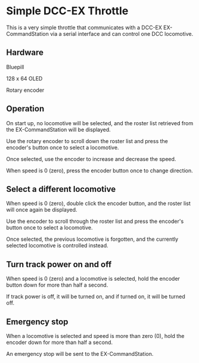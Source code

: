 # Simple DCC-EX Throttle

This is a very simple throttle that communicates with a DCC-EX EX-CommandStation via a serial interface and can control one DCC locomotive.

## Hardware

Bluepill

128 x 64 OLED

Rotary encoder

## Operation

On start up, no locomotive will be selected, and the roster list retrieved from the EX-CommandStation will be displayed.

Use the rotary encoder to scroll down the roster list and press the encoder's button once to select a locomotive.

Once selected, use the encoder to increase and decrease the speed.

When speed is 0 (zero), press the encoder button once to change direction.

## Select a different locomotive

When speed is 0 (zero), double click the encoder button, and the roster list will once again be displayed.

Use the encoder to scroll through the roster list and press the encoder's button once to select a locomotive.

Once selected, the previous locomotive is forgotten, and the currently selected locomotive is controlled instead.

## Turn track power on and off

When speed is 0 (zero) and a locomotive is selected, hold the encoder button down for more than half a second.

If track power is off, it will be turned on, and if turned on, it will be turned off.

## Emergency stop

When a locomotive is selected and speed is more than zero (0), hold the encoder down for more than half a second.

An emergency stop will be sent to the EX-CommandStation.
